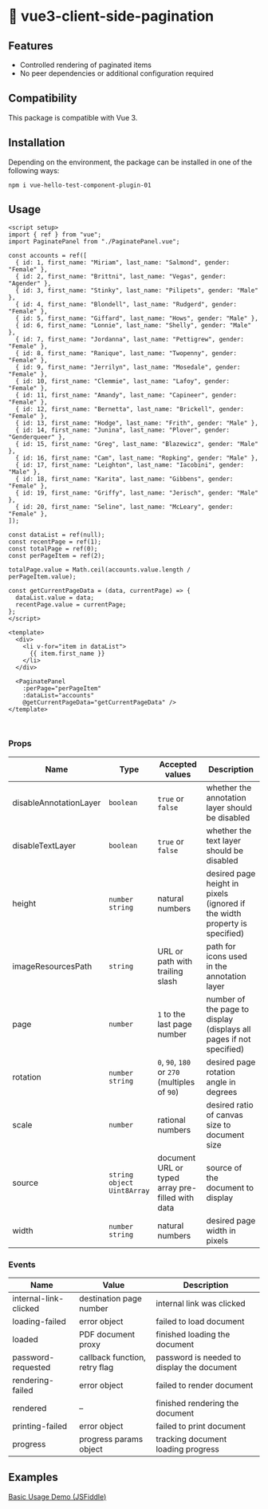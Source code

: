 # 📄 vue3-client-side-pagination

## Features

- Controlled rendering of paginated items
- No peer dependencies or additional configuration required


## Compatibility

This package is compatible with  Vue 3. 

## Installation

Depending on the environment, the package can be installed in one of the following ways:

```shell
npm i vue-hello-test-component-plugin-01
```




## Usage

```vue
<script setup>
import { ref } from "vue";
import PaginatePanel from "./PaginatePanel.vue";

const accounts = ref([
  { id: 1, first_name: "Miriam", last_name: "Salmond", gender: "Female" },
  { id: 2, first_name: "Brittni", last_name: "Vegas", gender: "Agender" },
  { id: 3, first_name: "Stinky", last_name: "Pilipets", gender: "Male" },
  { id: 4, first_name: "Blondell", last_name: "Rudgerd", gender: "Female" },
  { id: 5, first_name: "Giffard", last_name: "Hows", gender: "Male" },
  { id: 6, first_name: "Lonnie", last_name: "Shelly", gender: "Male" },
  { id: 7, first_name: "Jordanna", last_name: "Pettigrew", gender: "Female" },
  { id: 8, first_name: "Ranique", last_name: "Twopenny", gender: "Female" },
  { id: 9, first_name: "Jerrilyn", last_name: "Mosedale", gender: "Female" },
  { id: 10, first_name: "Clemmie", last_name: "Lafoy", gender: "Female" },
  { id: 11, first_name: "Amandy", last_name: "Capineer", gender: "Female" },
  { id: 12, first_name: "Bernetta", last_name: "Brickell", gender: "Female" },
  { id: 13, first_name: "Hodge", last_name: "Frith", gender: "Male" },
  { id: 14, first_name: "Junina", last_name: "Plover", gender: "Genderqueer" },
  { id: 15, first_name: "Greg", last_name: "Blazewicz", gender: "Male" },
  { id: 16, first_name: "Cam", last_name: "Ropking", gender: "Male" },
  { id: 17, first_name: "Leighton", last_name: "Iacobini", gender: "Male" },
  { id: 18, first_name: "Karita", last_name: "Gibbens", gender: "Female" },
  { id: 19, first_name: "Griffy", last_name: "Jerisch", gender: "Male" },
  { id: 20, first_name: "Seline", last_name: "McLeary", gender: "Female" },
]);

const dataList = ref(null);
const recentPage = ref(1);
const totalPage = ref(0);
const perPageItem = ref(2);

totalPage.value = Math.ceil(accounts.value.length / perPageItem.value);

const getCurrentPageData = (data, currentPage) => {
  dataList.value = data;
  recentPage.value = currentPage;
};
</script>

<template>
  <div>
    <li v-for="item in dataList">
      {{ item.first_name }}
    </li>
  </div>

  <PaginatePanel
    :perPage="perPageItem"
    :dataList="accounts"
    @getCurrentPageData="getCurrentPageData" />
</template>



```

### Props

| Name                   | Type                                     | Accepted values                                  | Description                                                  |
| ---------------------- | ---------------------------------------- | ------------------------------------------------ | ------------------------------------------------------------ |
| disableAnnotationLayer | `boolean`                                | `true` or `false`                                | whether the annotation layer should be disabled              |
| disableTextLayer       | `boolean`                                | `true` or `false`                                | whether the text layer should be disabled                    |
| height                 | `number` <br> `string`                   | natural numbers                                  | desired page height in pixels (ignored if the width property is specified) |
| imageResourcesPath     | `string`                                 | URL or path with trailing slash                  | path for icons used in the annotation layer                  |
| page                   | `number`                                 | `1` to the last page number                      | number of the page to display (displays all pages if not specified) |
| rotation               | `number` <br> `string`                   | `0`, `90`, `180` or `270` (multiples of `90`)    | desired page rotation angle in degrees                       |
| scale                  | `number`                                 | rational numbers                                 | desired ratio of canvas size to document size                |
| source                 | `string` <br> `object` <br> `Uint8Array` | document URL or typed array pre-filled with data | source of the document to display                            |
| width                  | `number` <br> `string`                   | natural numbers                                  | desired page width in pixels                                 |

### Events

| Name                  | Value                         | Description                                |
| --------------------- | ----------------------------- | ------------------------------------------ |
| internal-link-clicked | destination page number       | internal link was clicked                  |
| loading-failed        | error object                  | failed to load document                    |
| loaded                | PDF document proxy            | finished loading the document              |
| password-requested    | callback function, retry flag | password is needed to display the document |
| rendering-failed      | error object                  | failed to render document                  |
| rendered              | –                             | finished rendering the document            |
| printing-failed       | error object                  | failed to print document                   |
| progress              | progress params object        | tracking document loading progress         |



## Examples

[Basic Usage Demo (JSFiddle)](https://jsfiddle.net/hrynko/ct6p8r7k)


